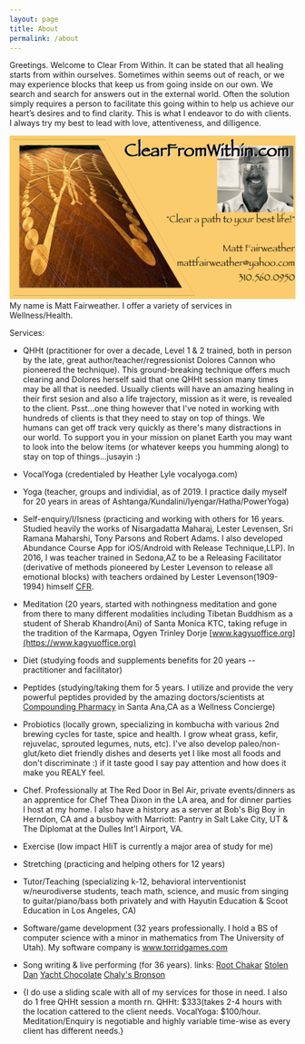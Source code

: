 ```yaml
---
layout: page
title: About
permalink: /about
---
```


Greetings.  Welcome to Clear From Within.  It can be stated that all healing starts from within ourselves.  Sometimes within seems out of reach, or we may experience blocks that keep us from going inside on our own.  We search and search for answers out in the external world.  Often the solution simply requires a person to facilitate this going within to help us achieve our heart’s desires and to find clarity.  This is what I endeavor to do with clients.  I always try my best to lead with love, attentiveness, and dilligence.

<img src="assets/img/CFW_business_card.png"/>
My name is Matt Fairweather.  I offer a variety of services in Wellness/Health.

Services:
* QHHt (practitioner for over a decade, Level 1 & 2 trained, both in person by the late, great author/teacher/regressionist Dolores Cannon who pioneered the technique).  This ground-breaking technique offers much clearing and Dolores herself said that one QHHt session many times may be all that is needed.  Usually clients will have an amazing healing in their first sesion and also a life trajectory, mission as it were, is revealed to the client.  Psst...one thing however that I've noted in working with hundreds of clients is that they need to stay on top of things.  We humans can get off track very quickly as there's many distractions in our world.  To support you in your mission on planet Earth you may want to look into the below items (or whatever keeps you humming along) to stay on top of things...jusayin :)
* VocalYoga (credentialed by Heather Lyle vocalyoga.com)
* Yoga (teacher, groups and individial, as of 2019.  I practice daily myself for 20 years in areas of Ashtanga/Kundalini/Iyengar/Hatha/PowerYoga)
* Self-enquiry/I/Isness (practicing and working with others for 16 years. Studied heavily the works of Nisargadatta Maharaj, Lester Levensen, Sri Ramana Maharshi, Tony Parsons and Robert Adams.  I also developed Abundance Course App for iOS/Android with Release Technique,LLP).  In 2016, I was teacher trained in Sedona,AZ to be a Releasing Facilitator (derivative of methods pioneered by Lester Levenson to release all emotional blocks) with teachers ordained by Lester Levenson(1909-1994) himself [CFR](https://www.facebook.com/CenterforReleasing/).
* Meditation (20 years, started with nothingness meditation and gone from there to many different modalities including Tibetan Buddhism as a student of Sherab Khandro(Ani) of Santa Monica KTC, taking refuge in the tradition of the Karmapa, Ogyen Trinley Dorje [www.kagyuoffice.org](https://www.kagyuoffice.org)
* Diet (studying foods and supplements benefits for 20 years -- practitioner and facilitator)
* Peptides (studying/taking them for 5 years.  I utilize and provide the very powerful peptides provided by the amazing doctors/scientists at [Compounding Pharmacy](https://www.santaanatustincompoundingpharmacy.com) in Santa Ana,CA as a Wellness Concierge)
* Probiotics (locally grown, specializing in kombucha with various 2nd brewing cycles for taste, spice and health.  I grow wheat grass, kefir, rejuvelac, sprouted legumes, nuts, etc).  I've also develop paleo/non-glut/keto diet friendly dishes and deserts yet I like most all foods and don't discriminate :) if it taste good I say pay attention and how does it make you REALY feel.
* Chef.  Professionally at The Red Door in Bel Air, private events/dinners as an apprentice for Chef Thea Dixon in the LA area, and for dinner parties I host at my home.  I also have a history as a server at Bob's Big Boy in Herndon, CA and a busboy with Marriott: Pantry in Salt Lake City, UT & The Diplomat at the Dulles Int'l Airport, VA.
* Exercise (low impact HIiT is currently a major area of study for me)
* Stretching (practicing and helping others for 12 years)
* Tutor/Teaching (specializing k-12, behavioral interventionist w/neurodiverse students, teach math, science, and music from singing to guitar/piano/bass both privately and with Hayutin Education & Scoot Education in Los Angeles, CA)
* Software/game development (32 years professionally.  I hold a BS of computer science with a minor in mathematics from The University of Utah).  My software company is www.torridgames.com
* Song writing & live performing (for 36 years). links: [Root Chakar](https://www.facebook.com/rootchakar) [Stolen Dan](https://www.instagram.com/stolendan) [Yacht Chocolate](https://www.youtube.com/watch?v=1aFV79Znb88&pp=ygUPeWFjaHQgY2hvY29sYXRl) [Chaly's Bronson](https://www.facebook.com/chalysbronson)

* {I do use a sliding scale with all of my services for those in need.  I also do 1 free QHHt session a month rn.  QHHt: $333(takes 2-4 hours with the location cattered to the client needs.  VocalYoga: $100/hour. Meditation/Enquiry is negotiable and highly variable time-wise as every client has different needs.}